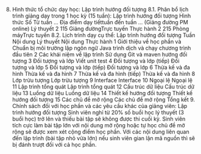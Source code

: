 8. Hình thức tổ chức dạy học: Lập trình hướng đối tượng
8.1. Phân bổ lịch trình giảng dạy trong 1 học kỳ (15 tuần): Lập trình hướng đối tượng Hình thức Số Từ tuần ... Địa điểm dạy tiếttuần đến tuần ... (Giảng đường PM online) Lý thuyết 2 115 Giảng đườngTrực tuyến Thực hành 2 215 Phòng máyTrực tuyến 8.2. Lịch trình dạy cụ thể: Lập trình hướng đối tượng Tuần Nội dung Lý thuyết Nội dung Thực hành 1 Giới thiệu về học phần và Chuẩn bị môi trường lập ngôn ngữ Java trình dịch và chạy chương trình đầu tiên 2 Các khái niệm về lập trình Sử dụng Git và maven hướng đối tượng 3 Đối tượng và lớp Viết unit test 4 Đối tượng và lớp (tiếp) Đối tượng và lớp 5 Đối tượng và lớp (tiếp) Đối tượng và lớp 6 Thừa kế và đa hình Thừa kế và đa hình 7 Thừa kế và đa hình (tiếp) Thừa kế và đa hình 8 Lớp trừu tượng Lớp trừu tượng 9 Interface Interface 10 Ngoại lệ Ngoại lệ 11 Lập trình tổng quát Lập trình tổng quát 12 Cấu trúc dữ liệu Cấu trúc dữ liệu 13 Luồng dữ liệu Luồng dữ liệu 14 Thiết kế hướng đối tượng Thiết kế hướng đối tượng 15 Các chủ đề mở rộng Các chủ đề mở rộng Tổng kết 9. Chính sách đối với học phần và các yêu cầu khác của giảng viên: Lập trình hướng đối tượng Sinh viên nghỉ từ 20% số buổi học lý thuyết (3 buổi học) trở lên và thiếu bài tập sẽ không được thi cuối kỳ. Sinh viên tích cực làm bài tập lớn với nội dung mở rộng hoặc tự học chủ đề mở rộng sẽ được xem xét cộng điểm học phần. Với các nội dung liên quan đến lập trình (bài tập nhỏ vừa lớn) nếu sinh viên gian lận mã nguồn thì sẽ bị đánh trượt đối với cả học phần.
